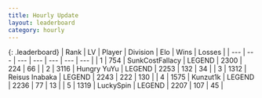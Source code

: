 ```yaml
---
title: Hourly Update
layout: leaderboard
category: hourly
---
```


{: .leaderboard}
| Rank | LV | Player | Division | Elo | Wins | Losses |
| --- | --- | --- | --- | --- | --- | --- |
| <span data-change="0">1</span> | 754 | <span title="ID: 402846">SunkCostFallacy</span> | LEGEND | <span data-change="0">2300</span> | <span data-change="0">224</span> | <span data-change="0">66</span> |
| <span data-change="0">2</span> | 3116 | <span title="ID: 164871">Hungry YuYu</span> | LEGEND | <span data-change="0">2253</span> | <span data-change="0">132</span> | <span data-change="0">34</span> |
| <span data-change="0">3</span> | 1312 | <span title="ID: 451068">Reisus Inabaka</span> | LEGEND | <span data-change="0">2243</span> | <span data-change="0">222</span> | <span data-change="0">130</span> |
| <span data-change="0">4</span> | 1575 | <span title="ID: 392407">Kunzut1k</span> | LEGEND | <span data-change="0">2236</span> | <span data-change="0">77</span> | <span data-change="0">13</span> |
| <span data-change="0">5</span> | 1319 | <span title="ID: 498412">LuckySpin</span> | LEGEND | <span data-change="0">2207</span> | <span data-change="0">107</span> | <span data-change="0">45</span> |